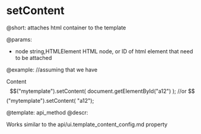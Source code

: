 setContent
=============


@short: attaches html container to the template
	

@params:
- node      string,HTMLElement          HTML node, or ID of html element that need to be attached


@example:
//assuming that we have <div id="a12">Content</div>
$$("mytemplate").setContent( document.getElementById("a12") );
//or
$$("mytemplate").setContent( "a12");


@template:	api_method
@descr:


Works similar to the api/ui.template_content_config.md property